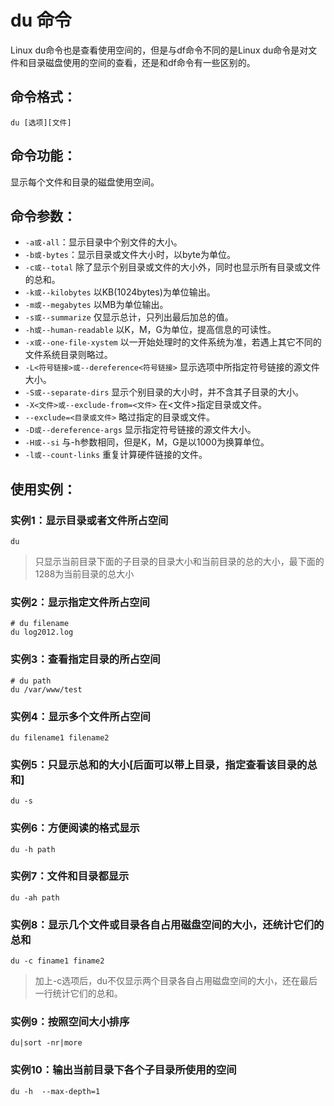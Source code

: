 # du 命令

Linux du命令也是查看使用空间的，但是与df命令不同的是Linux du命令是对文件和目录磁盘使用的空间的查看，还是和df命令有一些区别的。

## 命令格式：
```
du [选项][文件]
```
## 命令功能：
显示每个文件和目录的磁盘使用空间。

## 命令参数：
- `-a或-all`：显示目录中个别文件的大小。  
- `-b或-bytes`：显示目录或文件大小时，以byte为单位。
- `-c或--total`  除了显示个别目录或文件的大小外，同时也显示所有目录或文件的总和。
- `-k或--kilobytes`  以KB(1024bytes)为单位输出。
- `-m或--megabytes`  以MB为单位输出。 
- `-s或--summarize`  仅显示总计，只列出最后加总的值。
- `-h或--human-readable`  以K，M，G为单位，提高信息的可读性。
- `-x或--one-file-xystem`  以一开始处理时的文件系统为准，若遇上其它不同的文件系统目录则略过。
- `-L<符号链接>或--dereference<符号链接>` 显示选项中所指定符号链接的源文件大小。
- `-S或--separate-dirs`   显示个别目录的大小时，并不含其子目录的大小。
- `-X<文件>或--exclude-from=<文件>`  在<文件>指定目录或文件。
- `--exclude=<目录或文件>`         略过指定的目录或文件。 
- `-D或--dereference-args`   显示指定符号链接的源文件大小。  
- `-H或--si`  与-h参数相同，但是K，M，G是以1000为换算单位。  
- `-l或--count-links`   重复计算硬件链接的文件。

## 使用实例：

### 实例1：显示目录或者文件所占空间
```
du
```
> 只显示当前目录下面的子目录的目录大小和当前目录的总的大小，最下面的1288为当前目录的总大小

### 实例2：显示指定文件所占空间
```
# du filename
du log2012.log
```
### 实例3：查看指定目录的所占空间
```
# du path
du /var/www/test
```
### 实例4：显示多个文件所占空间
```
du filename1 filename2
```
### 实例5：只显示总和的大小[后面可以带上目录，指定查看该目录的总和]
```
du -s
```
### 实例6：方便阅读的格式显示
```
du -h path
```
### 实例7：文件和目录都显示
```
du -ah path
```
### 实例8：显示几个文件或目录各自占用磁盘空间的大小，还统计它们的总和
```
du -c finame1 finame2
```
> 加上-c选项后，du不仅显示两个目录各自占用磁盘空间的大小，还在最后一行统计它们的总和。

### 实例9：按照空间大小排序
```
du|sort -nr|more
```
### 实例10：输出当前目录下各个子目录所使用的空间
```
du -h  --max-depth=1
```